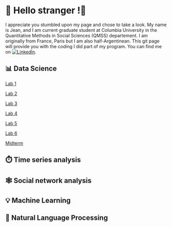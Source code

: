 # 🌴 Hello stranger !🌴
 I appreciate you stumbled upon my page and chose to take a look. My name is Jean, and I am current graduate student at Columbia University in the Quantitative Methods in Social Sciences (QMSS) departement. I am originally from France, Paris but I am also half-Argentinean. This git page will provide you with the coding I did part of my program. You can find me on [![LinkedIn][3.2]][2]. 



## 📊 Data Science 

[Lab 1](Data%20Science/Lab%201)

[Lab 2](Data%20Science/Lab%202)

[Lab 3](Data%20Science/Lab%203)

[Lab 4](Data%20Science/Lab%204)

[Lab 5](Data%20Science/Lab%205)

[Lab 6](Data%20Science/Lab%206)

[Midterm](Data%20Science/Midterm)

## ⏱️ Time series analysis 

## 🕸️ Social network analysis

## 💡 Machine Learning 

## 🤖 Natural Language Processing 



[3.2]: https://raw.githubusercontent.com/MartinHeinz/MartinHeinz/master/linkedin-3-16.png (LinkedIn icon without padding)
[2]: https://www.linkedin.com/in/jean-treves-bbaa91257
